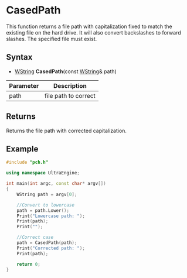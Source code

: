 # CasedPath

This function returns a file path with capitalization fixed to match the existing file on the hard drive. It will also convert backslashes to forward slashes. The specified file must exist.

## Syntax
- [WString](WString.md) **CasedPath**(const [WString](WString.md)& path)

| Parameter | Description |
|---|---|
| path | file path to correct |

## Returns
Returns the file path with corrected capitalization.

## Example

```c++
#include "pch.h"

using namespace UltraEngine;

int main(int argc, const char* argv[])
{
    WString path = argv[0];

    //Convert to lowercase
    path = path.Lower();
    Print("Lowercase path: ");
    Print(path);
    Print("");

    //Correct case
    path = CasedPath(path);
    Print("Corrected path: ");
    Print(path);

    return 0;
}
```
